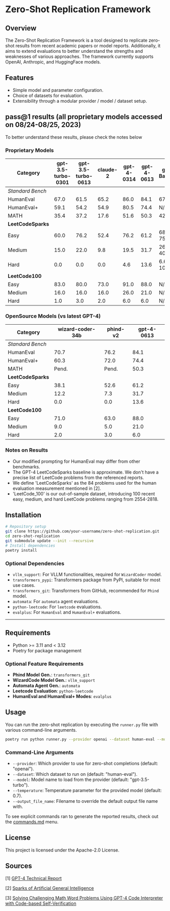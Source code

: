 # Zero-Shot Replication Framework

## Overview

The Zero-Shot Replication Framework is a tool designed to replicate zero-shot results from recent academic papers or model reports. Additionally, it aims to extend evaluations to better understand the strengths and weaknesses of various approaches. The framework currently supports OpenAI, Anthropic, and HuggingFace models.

## Features

- Simple model and parameter configuration.
- Choice of datasets for evaluation.
- Extensibility through a modular provider / model / dataset setup.

## pass@1 results (all proprietary models accessed on 08/24-08/25, 2023)

To better understand these results, please check the notes below

### Proprietary Models

| Category             | gpt-3.5-turbo-0301 | gpt-3.5-turbo-0613 | claude-2 | gpt-4-0314 | gpt-4-0613 | gpt-4 Baseline | Sources  |
|----------------------|--------------------|--------------------|----------|------------|------------|----------------|----------|
| *Standard Bench*     |                    |                    |          |            |            |                |          |
| HumanEval            | 67.0               | 61.5               | 65.2     | 86.0       | 84.1       | 67.0           | [1]      |
| HumanEval+           | 59.1               | 54.2               | 54.9     | 80.5       | 74.4       | N/A            |          |
| MATH                 | 35.4               | 37.2               | 17.6     | 51.6       | 50.3       | 42.2           | [3]      |
| **LeetCodeSparks**   |                    |                    |          |            |            |                | [1,2]    |
| Easy                 | 60.0               | 76.2               | 52.4     | 76.2       | 61.2       | 68.2-75.6      | [1,2]*   |
| Medium               | 15.0               | 22.0               | 9.8      | 19.5       | 31.7       | 26.7-40.0      | [1,2]*   |
| Hard                 | 0.0                | 0.0                | 0.0      | 4.6        | 13.6       | 6.6-10.7       | [1,2]*   |
| **LeetCode100**      |                    |                    |          |            |            |                |          |
| Easy                 | 83.0               | 80.0               | 73.0     | 91.0       | 88.0       | N/A            |          |
| Medium               | 16.0               | 16.0               | 16.0     | 26.0       | 21.0       | N/A            |          |
| Hard                 | 1.0                | 3.0                | 2.0      | 6.0        | 6.0        | N/A            |          |

### OpenSource Models (vs latest GPT-4)

| Category             | wizard-coder-34b | phind-v2  | gpt-4-0613|
|----------------------|------------------|-----------|------------|
| *Standard Bench*     |                  |           |            |
| HumanEval            | 70.7             | 76.2      | 84.1       |
| HumanEval+           | 60.3             | 72.0      | 74.4       |
| MATH                 | Pend.            | Pend.     | 50.3       |
| **LeetCodeSparks**   |                  |           |            |
| Easy                 | 38.1             | 52.6      | 61.2       |
| Medium               | 12.2             | 7.3       | 31.7       |
| Hard                 | 0.0              | 0.0       | 13.6       |
| **LeetCode100**      |                  |           |            |
| Easy                 | 71.0             | 63.0      | 88.0       |
| Medium               | 9.0              | 5.0       | 21.0       |
| Hard                 | 2.0              | 3.0       | 6.0        |

### Notes on Results

- Our modified prompting for HumanEval may differ from other benchmarks.
- The GPT-4 LeetCodeSparks baseline is approximate. We don't have a precise list of LeetCode problems from the referenced reports.
- We define 'LeetCodeSparks' as the 84 problems used for the human evaluation measurement mentioned in [2].
- 'LeetCode_100' is our out-of-sample dataset, introducing 100 recent easy, medium, and hard LeetCode problems ranging from 2554-2818.

## Installation

```bash
# Repository setup
git clone https://github.com/your-username/zero-shot-replication.git
cd zero-shot-replication
git submodule update --init --recursive
# Install dependencies
poetry install
```

### Optional Dependencies

- `vllm_support`: For VLLM functionalities, required for `WizardCoder` model.
- `transformers_pypi`: Transformers package from PyPI, suitable for most use cases.
- `transformers_git`: Transformers from GitHub, recommended for `Phind` model.
- `automata`: For `automata` agent evaluations.
- `python-leetcode`: For `leetcode` evaluations.
- `evalplus`: For `HumanEval` and `HumanEval+` evaluations.

---

## Requirements

- Python >= 3.11 and < 3.12
- Poetry for package management

### Optional Feature Requirements

- **Phind Model Gen.**: `transformers_git`
- **WizardCode Model Gen.**: `vllm_support`
- **Automata Agent Gen.**: `automata`
- **Leetcode Evaluation**: `python-leetcode`
- **HumanEval and HumanEval+ Modes**: `evalplus`

## Usage

You can run the zero-shot replication by executing the `runner.py` file with various command-line arguments.

```bash
poetry run python runner.py --provider openai --dataset human-eval --model gpt-4-0613 --temperature 0.7
```

### Command-Line Arguments

- `--provider`: Which provider to use for zero-shot completions (default: "openai").
- `--dataset`: Which dataset to run on (default: "human-eval").
- `--model`: Model name to load from the provider (default: "gpt-3.5-turbo").
- `--temperature`: Temperature parameter for the provided model (default: 0.7).
- `--output_file_name`: Filename to override the default output file name with.

To see explicit commands ran to generate the reported results, check out the [commands.md](commands.md) menu.

## License

This project is licensed under the Apache-2.0 License.

## Sources

[1] [GPT-4 Technical Report](https://arxiv.org/abs/2303.08774)

[2] [Sparks of Artificial General Intelligence](https://arxiv.org/pdf/2303.12712.pdf)

[3] [Solving Challenging Math Word Problems Using GPT-4 Code Interpreter with Code-based Self-Verification](https://paperswithcode.com/paper/solving-challenging-math-word-problems-using)
